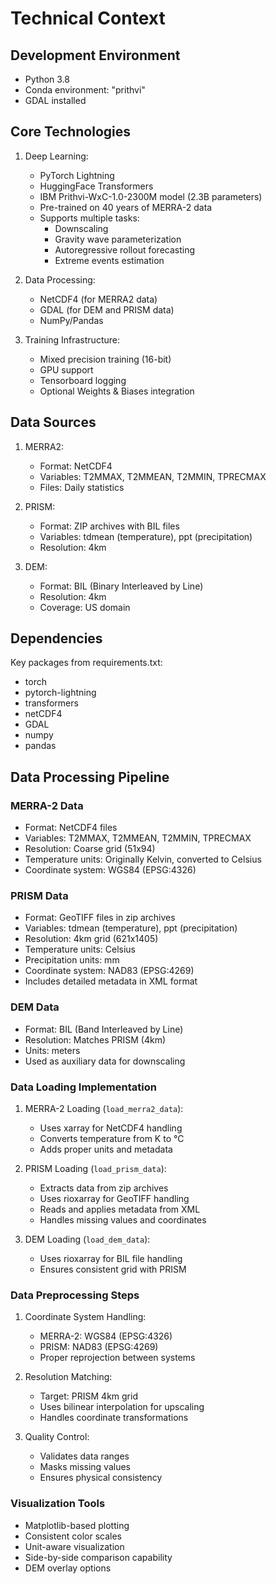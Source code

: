 # Technical Context

## Development Environment
- Python 3.8
- Conda environment: "prithvi"
- GDAL installed

## Core Technologies
1. Deep Learning:
   - PyTorch Lightning
   - HuggingFace Transformers
   - IBM Prithvi-WxC-1.0-2300M model (2.3B parameters)
   - Pre-trained on 40 years of MERRA-2 data
   - Supports multiple tasks:
     * Downscaling
     * Gravity wave parameterization
     * Autoregressive rollout forecasting
     * Extreme events estimation

2. Data Processing:
   - NetCDF4 (for MERRA2 data)
   - GDAL (for DEM and PRISM data)
   - NumPy/Pandas

3. Training Infrastructure:
   - Mixed precision training (16-bit)
   - GPU support
   - Tensorboard logging
   - Optional Weights & Biases integration

## Data Sources
1. MERRA2:
   - Format: NetCDF4
   - Variables: T2MMAX, T2MMEAN, T2MMIN, TPRECMAX
   - Files: Daily statistics

2. PRISM:
   - Format: ZIP archives with BIL files
   - Variables: tdmean (temperature), ppt (precipitation)
   - Resolution: 4km

3. DEM:
   - Format: BIL (Binary Interleaved by Line)
   - Resolution: 4km
   - Coverage: US domain

## Dependencies
Key packages from requirements.txt:
- torch
- pytorch-lightning
- transformers
- netCDF4
- GDAL
- numpy
- pandas 

## Data Processing Pipeline

### MERRA-2 Data
- Format: NetCDF4 files
- Variables: T2MMAX, T2MMEAN, T2MMIN, TPRECMAX
- Resolution: Coarse grid (51x94)
- Temperature units: Originally Kelvin, converted to Celsius
- Coordinate system: WGS84 (EPSG:4326)

### PRISM Data
- Format: GeoTIFF files in zip archives
- Variables: tdmean (temperature), ppt (precipitation)
- Resolution: 4km grid (621x1405)
- Temperature units: Celsius
- Precipitation units: mm
- Coordinate system: NAD83 (EPSG:4269)
- Includes detailed metadata in XML format

### DEM Data
- Format: BIL (Band Interleaved by Line)
- Resolution: Matches PRISM (4km)
- Units: meters
- Used as auxiliary data for downscaling

### Data Loading Implementation
1. MERRA-2 Loading (`load_merra2_data`):
   - Uses xarray for NetCDF4 handling
   - Converts temperature from K to °C
   - Adds proper units and metadata

2. PRISM Loading (`load_prism_data`):
   - Extracts data from zip archives
   - Uses rioxarray for GeoTIFF handling
   - Reads and applies metadata from XML
   - Handles missing values and coordinates

3. DEM Loading (`load_dem_data`):
   - Uses rioxarray for BIL file handling
   - Ensures consistent grid with PRISM

### Data Preprocessing Steps
1. Coordinate System Handling:
   - MERRA-2: WGS84 (EPSG:4326)
   - PRISM: NAD83 (EPSG:4269)
   - Proper reprojection between systems

2. Resolution Matching:
   - Target: PRISM 4km grid
   - Uses bilinear interpolation for upscaling
   - Handles coordinate transformations

3. Quality Control:
   - Validates data ranges
   - Masks missing values
   - Ensures physical consistency

### Visualization Tools
- Matplotlib-based plotting
- Consistent color scales
- Unit-aware visualization
- Side-by-side comparison capability
- DEM overlay options 